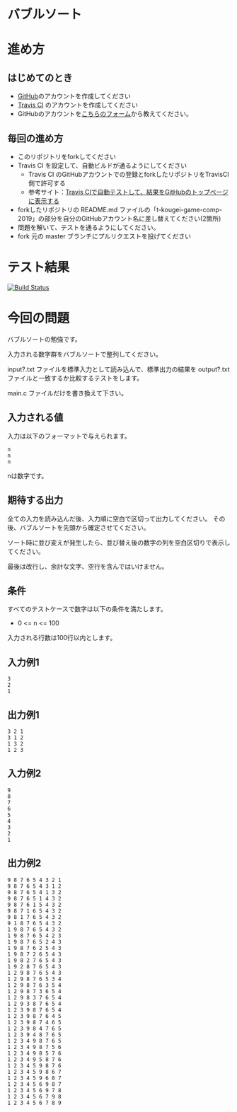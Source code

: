 # バブルソート

# 進め方
## はじめてのとき
* [GitHub](https://github.com/)のアカウントを作成してください
* [Travis CI](https://travis-ci.com/) のアカウントを作成してください
* GitHubのアカウントを[こちらのフォーム](https://goo.gl/forms/anAdoxqPKVt8sJGZ2)から教えてください。
## 毎回の進め方
* このリポジトリをforkしてください
* Travis CI を設定して、自動ビルドが通るようにしてください
   * Travis CI のGitHubアカウントでの登録とforkしたリポジトリをTravisCI側で許可する
   * 参考サイト：[Travis CIで自動テストして、結果をGitHubのトップページに表示する](https://qiita.com/hoshimado/items/4090d8e64beb8a7f95e1)
* forkしたリポジトリの README.md ファイルの「t-kougei-game-comp-2019」の部分を自分のGitHubアカウント名に差し替えてください(2箇所)
* 問題を解いて、テストを通るようにしてください。
* fork 元の master ブランチにプルリクエストを投げてください

# テスト結果

[![Build Status](https://travis-ci.com/t-kougei-game-comp-2019/11_bubble_sort.svg?branch=master)](https://travis-ci.com/t-kougei-game-comp-2019/11_bubble_sort)

# 今回の問題

バブルソートの勉強です。

入力される数字群をバブルソートで整列してください。

input?.txt ファイルを標準入力として読み込んで、標準出力の結果を output?.txt ファイルと一致するか比較するテストをします。

main.c ファイルだけを書き換えて下さい。

## 入力される値
入力は以下のフォーマットで与えられます。
~~~
n
n
n
~~~

nは数字です。

## 期待する出力

全ての入力を読み込んだ後、入力順に空白で区切って出力してください。
その後、バブルソートを先頭から確定させてください。

ソート時に並び変えが発生したら、並び替え後の数字の列を空白区切りで表示してください。

最後は改行し、余計な文字、空行を含んではいけません。

## 条件
すべてのテストケースで数字は以下の条件を満たします。
* 0 <= n <= 100

入力される行数は100行以内とします。

## 入力例1
~~~
3
2
1
~~~

## 出力例1
~~~
3 2 1
3 1 2
1 3 2
1 2 3
~~~

## 入力例2
~~~
9
8
7
6
5
4
3
2
1
~~~

## 出力例2
~~~
9 8 7 6 5 4 3 2 1
9 8 7 6 5 4 3 1 2
9 8 7 6 5 4 1 3 2
9 8 7 6 5 1 4 3 2
9 8 7 6 1 5 4 3 2
9 8 7 1 6 5 4 3 2
9 8 1 7 6 5 4 3 2
9 1 8 7 6 5 4 3 2
1 9 8 7 6 5 4 3 2
1 9 8 7 6 5 4 2 3
1 9 8 7 6 5 2 4 3
1 9 8 7 6 2 5 4 3
1 9 8 7 2 6 5 4 3
1 9 8 2 7 6 5 4 3
1 9 2 8 7 6 5 4 3
1 2 9 8 7 6 5 4 3
1 2 9 8 7 6 5 3 4
1 2 9 8 7 6 3 5 4
1 2 9 8 7 3 6 5 4
1 2 9 8 3 7 6 5 4
1 2 9 3 8 7 6 5 4
1 2 3 9 8 7 6 5 4
1 2 3 9 8 7 6 4 5
1 2 3 9 8 7 4 6 5
1 2 3 9 8 4 7 6 5
1 2 3 9 4 8 7 6 5
1 2 3 4 9 8 7 6 5
1 2 3 4 9 8 7 5 6
1 2 3 4 9 8 5 7 6
1 2 3 4 9 5 8 7 6
1 2 3 4 5 9 8 7 6
1 2 3 4 5 9 8 6 7
1 2 3 4 5 9 6 8 7
1 2 3 4 5 6 9 8 7
1 2 3 4 5 6 9 7 8
1 2 3 4 5 6 7 9 8
1 2 3 4 5 6 7 8 9
~~~
